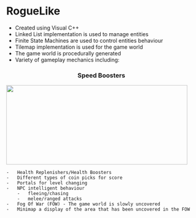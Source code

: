 # RogueLike

- Created using Visual C++
- Linked List implementation is used to manage entities 
- Finite State Machines are used to control entities behaviour
- Tilemap implementation is used for the game world
- The game world is procedurally generated
- Variety of gameplay mechanics including:

<h3 align=center>Speed Boosters</h3>
<img align=center src="https://media.giphy.com/media/gfTqpVuKjR9rctKFd8/giphy.gif" width="480" height="211" />

    -   Health Replenishers/Health Boosters  
    -   Different types of coin picks for score
    -   Portals for level changing
    -   NPC intelligent behaviour
        -   fleeing/chasing
        -   melee/ranged attacks
    -   Fog Of War (FOW) - The game world is slowly uncovered
    -   Minimap a display of the area that has been uncovered in the FOW
